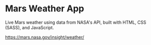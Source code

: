# Mars Weather App
 Live Mars weather using data from NASA's API, built with HTML, CSS (SASS), and JavaScript.
 
 https://mars.nasa.gov/insight/weather/
